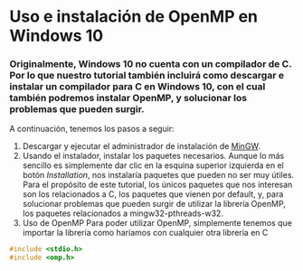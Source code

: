 # Uso e instalación de OpenMP en Windows 10

### Originalmente, Windows 10 no cuenta con un compilador de C. Por lo que nuestro tutorial también incluirá como descargar e instalar un compilador para C en Windows 10, con el cual también podremos instalar OpenMP, y solucionar los problemas que pueden surgir.
A continuación, tenemos los pasos a seguir: 
1. Descargar y ejecutar el administrador de instalación de [MinGW](http://www.mingw.org/). 
2. Usando el instalador, instalar los paquetes necesarios. 
Aunque lo más sencillo es simplemente dar clic en la esquina superior izquierda en el botón *Installation*, nos instalaría paquetes que pueden no ser muy útiles. 
Para el propósito de este tutorial, los únicos paquetes que nos interesan son los relacionados a C, los paquetes que vienen por default, y, para solucionar problemas que pueden surgir de utilizar la librería OpenMP, los paquetes relacionados a mingw32-pthreads-w32.
3. Uso de OpenMP
Para poder utilizar OpenMP, simplemente tenemos que importar la librería como haríamos con cualquier otra librería en C
```c
#include <stdio.h>
#include <omp.h>
```
